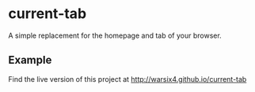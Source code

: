 # current-tab
A simple replacement for the homepage and tab of your browser.

## Example
Find the live version of this project at http://warsix4.github.io/current-tab
